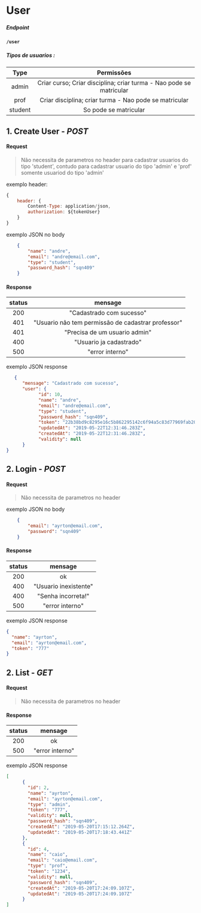 # User

##### Endpoint

**`/user`**

#####  Tipos de usuarios :
|  Type   |                              Permissões                              |
| :-----: | :------------------------------------------------------------------: |
|  admin  | Criar curso; Criar disciplina; criar turma -  Nao pode se matricular |
|  prof   |       Criar disciplina; criar turma -  Nao pode se matricular        |
| student |                        So pode se matricular                         |

##  1. Create User  - ***POST***

#### Request 

> Não necessita de parametros no header para cadastrar usuarios do tipo 'student', contudo para cadastrar usuario do tipo 'admin' e 'prof' somente usuariod do tipo 'admin'

exemplo header:

```javascript
{
	header: {
		Content-Type: application/json,
		authorization: ${tokenUser}
	}
}
```

exemplo JSON no body

```json
    {
    	"name": "andre",
    	"email": "andre@email.com",
    	"type": "student",
    	"password_hash": "sqn409"	
    }
```

#### Response 


| status |                      mensage                       |
| :----: | :------------------------------------------------: |
|  200   |              "Cadastrado com sucesso"              |
|  401   | "Usuario não tem permissão de cadastrar professor" |
|  401   |           "Precisa de um usuario admin"            |
|  400   |              "Usuario ja cadastrado"               |
|  500   |                  "error interno"                   |

exemplo JSON response

```json
   {
	  "mensage": "Cadastrado com sucesso",
	  "user": {
			"id": 10,
			"name": "andre",
			"email": "andre@email.com",
			"type": "student",
			"password_hash": "sqn409",
			"token": "22b38bd9c8295e16c5b862295142c6f94a5c83d77969fab20bcf30724ef82a19",
			"updatedAt": "2019-05-22T12:31:46.283Z",
			"createdAt": "2019-05-22T12:31:46.283Z",
			"validity": null
	  }
}
```


##  2. Login  - ***POST***

#### Request 

> Não necessita de parametros no header

exemplo JSON no body

```json
    {
		"email": "ayrton@email.com",
		"password": "sqn409"
	}
```

#### Response 


| status |        mensage        |
| :----: | :-------------------: |
|  200   |          ok           |
|  400   | "Usuario inexistente" |
|  400   |  "Senha incorreta!"   |
|  500   |    "error interno"    |

exemplo JSON response

```json
{
  "name": "ayrton",
  "email": "ayrton@email.com",
  "token": "777"
}
```

##  2. List  - ***GET***

#### Request 
> Não necessita de parametros no header


#### Response 


| status |     mensage     |
| :----: | :-------------: |
|  200   |       ok        |
|  500   | "error interno" |

exemplo JSON response

```json
[
	  {
		"id": 2,
		"name": "ayrton",
		"email": "ayrton@email.com",
		"type": "admin",
		"token": "777",
		"validity": null,
		"password_hash": "sqn409",
		"createdAt": "2019-05-20T17:15:12.264Z",
		"updatedAt": "2019-05-20T17:18:43.441Z"
	  },
	  {
		"id": 4,
		"name": "caio",
		"email": "caio@email.com",
		"type": "prof",
		"token": "1234",
		"validity": null,
		"password_hash": "sqn409",
		"createdAt": "2019-05-20T17:24:09.107Z",
		"updatedAt": "2019-05-20T17:24:09.107Z"
	  }
]
```


